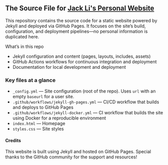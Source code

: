 ## The Source File for [Jack Li's Personal Website](https://lixunjack.github.io)


This repository contains the source code for a static website powered by Jekyll and deployed via GitHub Pages. It focuses on the site’s build, configuration, and deployment pipelines—no personal information is duplicated here.

What’s in this repo
- Jekyll configuration and content (pages, layouts, includes, assets)
- GitHub Actions workflows for continuous integration and deployment
- Documentation for local development and deployment

### Key files at a glance
- `_config.yml` — Site configuration (root of the repo). Uses `url` with an empty `baseurl` for a user site.
- `.github/workflows/jekyll-gh-pages.yml` — CI/CD workflow that builds and deploys to GitHub Pages
- `.github/workflows/jekyll-docker.yml` — CI workflow that builds the site using Docker for a reproducible environment
- `index.html` — Homepage
- `styles.css` — Site styles
#### Credits 

This website is built using Jekyll and hosted on GitHub Pages. Special thanks to the GitHub community for the support and resources!
